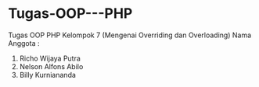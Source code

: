 # Tugas-OOP---PHP
Tugas OOP PHP Kelompok 7 (Mengenai Overriding dan Overloading)
Nama Anggota : 
1. Richo Wijaya Putra
2. Nelson Alfons Abilo
3. Billy Kurniananda
